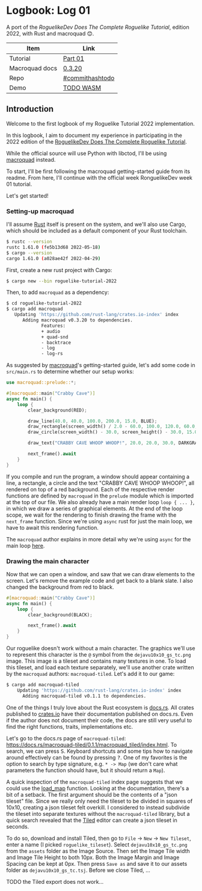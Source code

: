 # Logbook: Log 01

A port of the _RoguelikeDev Does The Complete Roguelike Tutorial_, edition 2022, with Rust and macroquad 😊.

| Item           | Link                                                                       |
|----------------|----------------------------------------------------------------------------|
| Tutorial       | [Part 01](https://rogueliketutorials.com/tutorials/tcod/v2/part-1/)        |
| Macroquad docs | [0.3.20](https://docs.rs/macroquad/0.3.20/macroquad/index.html)            |
| Repo           | [#commithashtodo](https://github.com/foresterre/ronguelike-tutorial-2022#) |
| Demo           | [TODO WASM](https://foresterre.github.io/ronguelike-tutorial-2022/part_01) |


## Introduction

Welcome to the first logbook of my Roguelike Tutorial 2022 implementation.

In this logbook, I aim to document my experience in participating in the 2022
edition of the [RoguelikeDev Does The Complete Roguelike Tutorial](https://old.reddit.com/r/roguelikedev/comments/vhfsda/roguelikedev_does_the_complete_roguelike_tutorial/).

While the official source will use Python with libctod, I'll be using [macroquad](https://github.com/not-fl3/macroquad) instead.

To start, I'll be first following the macroquad getting-started guide from its readme.
From here, I'll continue with the official week RonguelikeDev week 01 tutorial.

Let's get started!

### Setting-up macroquad

I'll assume [Rust](https://www.rust-lang.org/learn/get-started) itself is present on the system, and we'll also use Cargo, which should be included as a default component
of your Rust toolchain.

```bash
$ rustc --version
rustc 1.61.0 (fe5b13d68 2022-05-18)
$ cargo --version
cargo 1.61.0 (a028ae42f 2022-04-29)
```

First, create a new rust project with Cargo:

```bash
$ cargo new --bin roguelike-tutorial-2022
```

Then, to add `macroquad` as a dependency:

```bash
$ cd roguelike-tutorial-2022
$ cargo add macroquad
   Updating 'https://github.com/rust-lang/crates.io-index' index
      Adding macroquad v0.3.20 to dependencies.
             Features:
             + audio
             + quad-snd
             - backtrace
             - log
             - log-rs
```

As suggested by [macroquad](https://github.com/not-fl3/macroquad#setting-up-a-macroquad-project)'s getting-started guide, 
let's add some code in `src/main.rs` to determine whether our setup works:

```rust
use macroquad::prelude::*;

#[macroquad::main("Crabby Cave")]
async fn main() {
    loop {
        clear_background(RED);

        draw_line(40.0, 40.0, 100.0, 200.0, 15.0, BLUE);
        draw_rectangle(screen_width() / 2.0 - 60.0, 100.0, 120.0, 60.0, GREEN);
        draw_circle(screen_width() - 30.0, screen_height() - 30.0, 15.0, YELLOW);

        draw_text("CRABBY CAVE WHOOP WHOOP!", 20.0, 20.0, 30.0, DARKGRAY);

        next_frame().await
    }
}
```

If you compile and run the program, a window should appear containing a line, a rectangle, a circle and the text "CRABBY CAVE WHOOP WHOOP!",
all rendered on top of a red background. Each of the respective render functions are defined by `macroquad` in the `prelude` module which
is imported at the top of our file. We also already have a main render loop `loop { ... }`, in which we draw a series of
graphical elements. At the end of the loop scope, we wait for the rendering to finish drawing the frame with the `next_frame`
function. Since we're using `async` rust for just the main loop, we have to await this rendering function.

The `macroquad` author explains in more detail why we're using `async` for the main loop [here](https://github.com/not-fl3/macroquad/tree/04a53d07976337c212656a897ec93cee75d006d2#asyncawait).

### Drawing the main character

Now that we can open a window, and saw that we can draw elements to the screen. Let's remove the example code and get back
to a blank slate. I also changed the background from red to black.

```rust
#[macroquad::main("Crabby Cave")]
async fn main() {
    loop {
        clear_background(BLACK);

        next_frame().await
    }
}
```

Our roguelike doesn't work without a main character. The graphics we'll use to represent this character is
the `@` symbol from the `dejavu10x10_gs_tc.png` image. This image is a tileset and contains many textures in one.
To load this tileset, and load each texture separately, we'll use another crate written by the `macroquad` authors:
`macroquad-tiled`. Let's add it to our game:

```bash
$ cargo add macroquad-tiled
    Updating 'https://github.com/rust-lang/crates.io-index' index
      Adding macroquad-tiled v0.1.1 to dependencies.
```

One of the things I truly love about the Rust ecosystem is [docs.rs](docs.rs). All crates published to [crates.io](crates.io) have their documentation published on docs.rs. Even if the author does not document their code, the docs are still very useful to find the right functions, traits, implementations etc.

Let's go to the docs.rs page of `macroquad-tiled`: https://docs.rs/macroquad-tiled/0.1.1/macroquad_tiled/index.html. To search, we can press <kbd>S</kbd>. Keyboard shortcuts and some tips how to navigate around effectively can be found by pressing <kbd>?</kbd>. One of my favorites is the option to search by type signature, e.g. `* -> Map` (we don't care what parameters the function should have, but it should return a `Map`).

A quick inspection of the `macroquad-tiled` index page suggests that we could use the [load_map](https://docs.rs/macroquad-tiled/0.1.1/macroquad_tiled/fn.load_map.html) function. Looking at the documentation, there's a bit of a setback. The first argument should be the contents of a "json tileset" file. Since we really only need the tileset to be divided in squares of 10x10, creating a json tileset felt overkill. I considered to instead subdivide the tileset into separate textures without the `macroquad-tiled` library, but a quick search revealed that the [Tiled](https://www.mapeditor.org/) editor can create a json tileset in seconds. 

To do so, download and install Tiled, then go to `File` -> `New` -> `New Tileset`, enter a name (I picked `roguelike_tileset`). Select `dejavu10x10_gs_tc.png` from the `assets` folder as the Image Source. Then set the Image Tile width and Image Tile Height to both 10px. Both the Image Margin and Image Spacing can be kept at 0px. Then press `Save as` and save it to our assets folder as `dejavu10x10_gs_tc.tsj`. Before we close Tiled, ...

TODO the Tiled export does not work...
